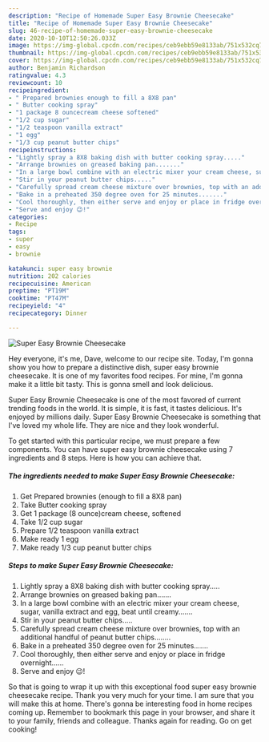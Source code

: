 ```yaml
---
description: "Recipe of Homemade Super Easy Brownie Cheesecake"
title: "Recipe of Homemade Super Easy Brownie Cheesecake"
slug: 46-recipe-of-homemade-super-easy-brownie-cheesecake
date: 2020-10-10T12:50:26.033Z
image: https://img-global.cpcdn.com/recipes/ceb9ebb59e8133ab/751x532cq70/super-easy-brownie-cheesecake-recipe-main-photo.jpg
thumbnail: https://img-global.cpcdn.com/recipes/ceb9ebb59e8133ab/751x532cq70/super-easy-brownie-cheesecake-recipe-main-photo.jpg
cover: https://img-global.cpcdn.com/recipes/ceb9ebb59e8133ab/751x532cq70/super-easy-brownie-cheesecake-recipe-main-photo.jpg
author: Benjamin Richardson
ratingvalue: 4.3
reviewcount: 10
recipeingredient:
- " Prepared brownies enough to fill a 8X8 pan"
- " Butter cooking spray"
- "1 package 8 ouncecream cheese softened"
- "1/2 cup sugar"
- "1/2 teaspoon vanilla extract"
- "1 egg"
- "1/3 cup peanut butter chips"
recipeinstructions:
- "Lightly spray a 8X8 baking dish with butter cooking spray....."
- "Arrange brownies on greased baking pan......."
- "In a large bowl combine with an electric mixer your cream cheese, sugar, vanilla extract and egg, beat until creamy......."
- "Stir in your peanut butter chips....."
- "Carefully spread cream cheese mixture over brownies, top with an additional handful of peanut butter chips........"
- "Bake in a preheated 350 degree oven for 25 minutes......."
- "Cool thoroughly, then either serve and enjoy or place in fridge overnight......"
- "Serve and enjoy 😉!"
categories:
- Recipe
tags:
- super
- easy
- brownie

katakunci: super easy brownie 
nutrition: 202 calories
recipecuisine: American
preptime: "PT19M"
cooktime: "PT47M"
recipeyield: "4"
recipecategory: Dinner

---
```



![Super Easy Brownie Cheesecake](https://img-global.cpcdn.com/recipes/ceb9ebb59e8133ab/751x532cq70/super-easy-brownie-cheesecake-recipe-main-photo.jpg)

Hey everyone, it's me, Dave, welcome to our recipe site. Today, I'm gonna show you how to prepare a distinctive dish, super easy brownie cheesecake. It is one of my favorites food recipes. For mine, I'm gonna make it a little bit tasty. This is gonna smell and look delicious.



Super Easy Brownie Cheesecake is one of the most favored of current trending foods in the world. It is simple, it is fast, it tastes delicious. It's enjoyed by millions daily. Super Easy Brownie Cheesecake is something that I've loved my whole life. They are nice and they look wonderful.


To get started with this particular recipe, we must prepare a few components. You can have super easy brownie cheesecake using 7 ingredients and 8 steps. Here is how you can achieve that.

<!--inarticleads1-->

##### The ingredients needed to make Super Easy Brownie Cheesecake:

1. Get  Prepared brownies (enough to fill a 8X8 pan)
1. Take  Butter cooking spray
1. Get 1 package (8 ounce)cream cheese, softened
1. Take 1/2 cup sugar
1. Prepare 1/2 teaspoon vanilla extract
1. Make ready 1 egg
1. Make ready 1/3 cup peanut butter chips




<!--inarticleads2-->

##### Steps to make Super Easy Brownie Cheesecake:

1. Lightly spray a 8X8 baking dish with butter cooking spray.....
1. Arrange brownies on greased baking pan.......
1. In a large bowl combine with an electric mixer your cream cheese, sugar, vanilla extract and egg, beat until creamy.......
1. Stir in your peanut butter chips.....
1. Carefully spread cream cheese mixture over brownies, top with an additional handful of peanut butter chips........
1. Bake in a preheated 350 degree oven for 25 minutes.......
1. Cool thoroughly, then either serve and enjoy or place in fridge overnight......
1. Serve and enjoy 😉!




So that is going to wrap it up with this exceptional food super easy brownie cheesecake recipe. Thank you very much for your time. I am sure that you will make this at home. There's gonna be interesting food in home recipes coming up. Remember to bookmark this page in your browser, and share it to your family, friends and colleague. Thanks again for reading. Go on get cooking!
